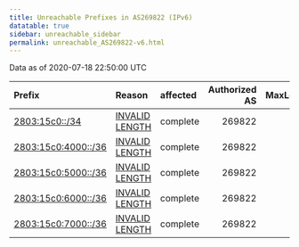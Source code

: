 ```yaml
---
title: Unreachable Prefixes in AS269822 (IPv6)
datatable: true
sidebar: unreachable_sidebar
permalink: unreachable_AS269822-v6.html
---
```


Data as of 2020-07-18 22:50:00 UTC


<div class="datatable-begin"></div>

| Prefix                                                           | Reason                                                                                                         | affected   |   Authorized AS |   MaxLength | Anchor                                         |   unreachable /48s |
|:-----------------------------------------------------------------|:---------------------------------------------------------------------------------------------------------------|:-----------|----------------:|------------:|:-----------------------------------------------|-------------------:|
| [2803:15c0::/34](https://stat.ripe.net/2803:15c0::/34)           | [INVALID LENGTH](https://rpki-validator.ripe.net/announcement-preview?asn=AS269822&prefix=2803:15c0::/34)      | complete   |          269822 |          32 | [LACNIC](unreachable_LACNIC_RPKI_Root-v6.html) |              16384 |
| [2803:15c0:4000::/36](https://stat.ripe.net/2803:15c0:4000::/36) | [INVALID LENGTH](https://rpki-validator.ripe.net/announcement-preview?asn=AS269822&prefix=2803:15c0:4000::/36) | complete   |          269822 |          32 | [LACNIC](unreachable_LACNIC_RPKI_Root-v6.html) |               4096 |
| [2803:15c0:5000::/36](https://stat.ripe.net/2803:15c0:5000::/36) | [INVALID LENGTH](https://rpki-validator.ripe.net/announcement-preview?asn=AS269822&prefix=2803:15c0:5000::/36) | complete   |          269822 |          32 | [LACNIC](unreachable_LACNIC_RPKI_Root-v6.html) |               4096 |
| [2803:15c0:6000::/36](https://stat.ripe.net/2803:15c0:6000::/36) | [INVALID LENGTH](https://rpki-validator.ripe.net/announcement-preview?asn=AS269822&prefix=2803:15c0:6000::/36) | complete   |          269822 |          32 | [LACNIC](unreachable_LACNIC_RPKI_Root-v6.html) |               4096 |
| [2803:15c0:7000::/36](https://stat.ripe.net/2803:15c0:7000::/36) | [INVALID LENGTH](https://rpki-validator.ripe.net/announcement-preview?asn=AS269822&prefix=2803:15c0:7000::/36) | complete   |          269822 |          32 | [LACNIC](unreachable_LACNIC_RPKI_Root-v6.html) |               4096 |

<div class="datatable-end"></div>